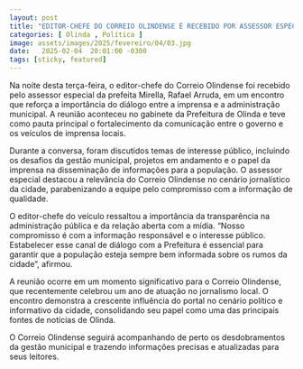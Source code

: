 ```yaml
---
layout: post
title: "EDITOR-CHEFE DO CORREIO OLINDENSE É RECEBIDO POR ASSESSOR ESPECIAL DA PREFEITA MIRELLA"
categories: [ Olinda , Política ]
image: assets/images/2025/fevereiro/04/03.jpg
date:   2025-02-04  20:01:00 -0300
tags: [sticky, featured]
---
```

Na noite desta terça-feira, o editor-chefe do Correio Olindense foi recebido pelo assessor especial da prefeita Mirella, Rafael Arruda, em um encontro que reforça a importância do diálogo entre a imprensa e a administração municipal. A reunião aconteceu no gabinete da Prefeitura de Olinda e teve como pauta principal o fortalecimento da comunicação entre o governo e os veículos de imprensa locais.

Durante a conversa, foram discutidos temas de interesse público, incluindo os desafios da gestão municipal, projetos em andamento e o papel da imprensa na disseminação de informações para a população. O assessor especial destacou a relevância do Correio Olindense no cenário jornalístico da cidade, parabenizando a equipe pelo compromisso com a informação de qualidade.

O editor-chefe do veículo ressaltou a importância da transparência na administração pública e da relação aberta com a mídia. “Nosso compromisso é com a informação responsável e o interesse público. Estabelecer esse canal de diálogo com a Prefeitura é essencial para garantir que a população esteja sempre bem informada sobre os rumos da cidade”, afirmou.

A reunião ocorre em um momento significativo para o Correio Olindense, que recentemente celebrou um ano de atuação no jornalismo local. O encontro demonstra a crescente influência do portal no cenário político e informativo da cidade, consolidando seu papel como uma das principais fontes de notícias de Olinda.

O Correio Olindense seguirá acompanhando de perto os desdobramentos da gestão municipal e trazendo informações precisas e atualizadas para seus leitores.